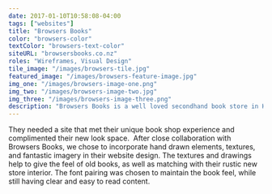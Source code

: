 ```yaml
---
date: 2017-01-10T10:58:08-04:00
tags: ["websites"]
title: "Browsers Books"
color: "browsers-color"
textColor: "browsers-text-color"
siteURL: "browsersbooks.co.nz"
roles: "Wireframes, Visual Design"
tile_image: "/images/browsers-tile.jpg"
featured_image: "/images/browsers-feature-image.jpg"
img_one: "/images/browsers-image-one.png"
img_two: "/images/browsers-image-two.jpg"
img_three: "/images/browsers-image-three.png"
description: "Browsers Books is a well loved secondhand book store in Hamilton, NZ. After 20 years, they moved to a new location with a new look store. Along with the new store, they updated their brand, and next on the list was their website. "
---
```


They needed a site that met their unique book shop experience and complimented their new look space.  After close collaboration with Browsers Books, we chose to incorporate hand drawn elements, textures, and fantastic imagery in their website design. The textures and drawings help to give the feel of old books, as well as matching with their rustic new store interior. The font pairing was chosen to maintain the book feel, while still having clear and easy to read content. 